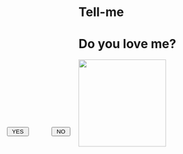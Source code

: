 # Tell-me
<html>
<head>
<title></title>

<script type="text/javascript">
flag=1
function f1()
{
    alert("YEY THANK U LOVE U >_<")
}
function f()
{
    if(flag==1)
        {
            Bn.style.top=400
            Bn.style.left=300
            flag=2
        }
    else if(flag==2)
        {
            Bn.style.top=400
            Bn.style.left=50
            flag=3
        }
    else if(flag==3)
        {
            Bn.style.top=370
            Bn.style.left=166
            flag=1
        }
}
</script>

</head>
<body>
<h1>Do you love me?</h1>
<img src="https://i.gifer.com/origin/e9/e9a505d1d8604f350e9df5b33b551493_w200.gif" height="200" />
<h1 style=""></h1>
<div id="By" style="position:absolute; left:64px; top:370px; width:210px;
height:210px;">
<input type="button" value=" YES " onClick="f1()" />
</div>
<div ID="Bn" style="position:absolute; left:166px; top:370px; width:210px; height:210px;">
<input type="button" value=" NO " onMouseOver="f()" />
</div>

</body>
</html>

